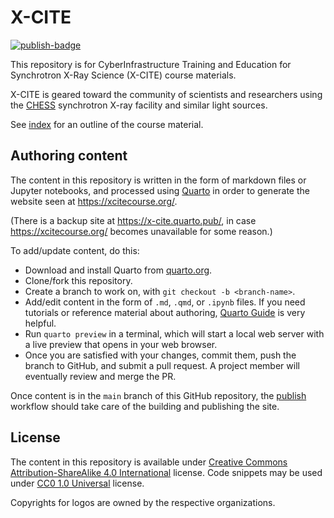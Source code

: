 # X-CITE

[![publish-badge]][publish-workflow]

This repository is for CyberInfrastructure Training and Education for
Synchrotron X-Ray Science (X-CITE) course materials.

X-CITE is geared toward the community of scientists and researchers
using the [CHESS] synchrotron X-ray facility and similar light
sources.

See [index] for an outline of the course material.

## Authoring content

The content in this repository is written in the form of markdown
files or Jupyter notebooks, and processed using [Quarto] in order to
generate the website seen at https://xcitecourse.org/.

(There is a backup site at https://x-cite.quarto.pub/, in case
https://xcitecourse.org/ becomes unavailable for some reason.)

To add/update content, do this:

- Download and install Quarto from [quarto.org][Quarto].
- Clone/fork this repository.
- Create a branch to work on, with `git checkout -b <branch-name>`.
- Add/edit content in the form of `.md`, `.qmd`, or `.ipynb` files.
  If you need tutorials or reference material about authoring, [Quarto
  Guide][quarto-guide] is very helpful.
- Run `quarto preview` in a terminal, which will start a local web
  server with a live preview that opens in your web browser.
- Once you are satisfied with your changes, commit them, push the
  branch to GitHub, and submit a pull request.  A project member will
  eventually review and merge the PR.

Once content is in the `main` branch of this GitHub repository, the
[publish] workflow should take care of the building and publishing the
site.

## License

The content in this repository is available under [Creative Commons
Attribution-ShareAlike 4.0 International][cc-by-sa] license.  Code
snippets may be used under [CC0 1.0 Universal][cc-zero] license.

Copyrights for logos are owned by the respective organizations.

<!-- References -->

[publish-workflow]: https://github.com/RENCI-NRIG/X-CITE/actions/workflows/publish.yml
[publish-badge]: https://github.com/RENCI-NRIG/X-CITE/actions/workflows/publish.yml/badge.svg (Publish)

[CHESS]: https://www.chess.cornell.edu/
[index]: ./index.md
[publish]: .github/workflows/publish.yml

[Quarto]: https://quarto.org/
[quarto-guide]: https://quarto.org/docs/guide/
[x-cite]: https://xcitecourse.org/

[cc-by-sa]: https://creativecommons.org/licenses/by-sa/4.0/
[cc-zero]: https://creativecommons.org/publicdomain/zero/1.0/
